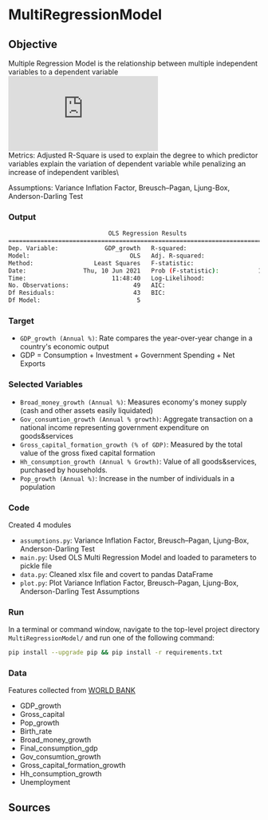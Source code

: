 # MultiRegressionModel

## Objective
Multiple Regression Model is the relationship between multiple independent variables to a dependent variable\
![](https://latex.codecogs.com/gif.latex?%5Cdpi%7B120%7D%20%5Cbg_white%20%5CLARGE%20Y_%7Bi%7D%20%3D%20%5Cbeta%20_%7B0%7D%20&plus;%20%5Cbeta%20_%7B1%7DX_%7B1%2C%20i%7D%20&plus;%20...%20&plus;%20%5Cbeta%20_%7Bk%7DX_%7Bk%2C%20i%7D%20&plus;%20%5Cepsilon%20_%7Bi%7D%2C%20i%3D1%2C...%2Cn)\
Metrics: Adjusted R-Square is used to explain the degree to which predictor variables explain the variation of dependent variable while penalizing an increase of independent varibles\

Assumptions: Variance Inflation Factor, Breusch–Pagan, Ljung-Box, Anderson-Darling Test

### Output 
```bash
                            OLS Regression Results                            
==============================================================================
Dep. Variable:             GDP_growth   R-squared:                       0.892
Model:                            OLS   Adj. R-squared:                  0.880
Method:                 Least Squares   F-statistic:                     71.08
Date:                Thu, 10 Jun 2021   Prob (F-statistic):           1.13e-19
Time:                        11:48:40   Log-Likelihood:                -84.898
No. Observations:                  49   AIC:                             181.8
Df Residuals:                      43   BIC:                             193.1
Df Model:                           5                                         
``` 
### Target
- `GDP_growth (Annual %)`: Rate compares the year-over-year change in a country's economic output
- GDP = Consumption + Investment + Government Spending + Net Exports

### Selected Variables
- `Broad_money_growth (Annual %)`: Measures economy's money supply (cash and other assets easily liquidated)
- `Gov_consumtion_growth (Annual % growth)`: Aggregate transaction on a national income representing government expenditure on goods&services
- `Gross_capital_formation_growth (% of GDP)`: Measured by the total value of the gross fixed capital formation
- `Hh_consumption_growth (Annual % Growth)`: Value of all goods&services, purchased by households.
- `Pop_growth (Annual %)`: Increase in the number of individuals in a population

### Code
Created 4 modules
- `assumptions.py`: Variance Inflation Factor, Breusch–Pagan, Ljung-Box, Anderson-Darling Test
- `main.py`: Used OLS Multi Regression Model and loaded to parameters to pickle file
- `data.py`: Cleaned xlsx file and covert to pandas DataFrame
- `plot.py`: Plot Variance Inflation Factor, Breusch–Pagan, Ljung-Box, Anderson-Darling Test Assumptions

### Run
In a terminal or command window, navigate to the top-level project directory `MultiRegressionModel/` and run one of the following command:
```bash
pip install --upgrade pip && pip install -r requirements.txt
``` 

### Data
Features collected from [WORLD BANK](https://data.worldbank.org/)
- GDP_growth
- Gross_capital
- Pop_growth
- Birth_rate
- Broad_money_growth
- Final_consumption_gdp
- Gov_consumtion_growth
- Gross_capital_formation_growth
- Hh_consumption_growth
- Unemployment

## Sources
